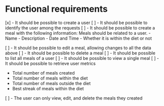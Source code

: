 # Functional requirements

[x] - It should be possible to create a user
[ ] - It should be possible to identify the user among the requests
[ ] - It should be possible to create a meal with the following information:
  Meals should be related to a user.
    - Name
    - Description
    - Date and Time
    - Whether it is within the diet or not

[ ] - It should be possible to edit a meal, allowing changes to all the data above
[ ] - It should be possible to delete a meal
[ ] - It should be possible to list all meals of a user
[ ] - It should be possible to view a single meal
[ ] - It should be possible to retrieve user metrics
  - Total number of meals created
  - Total number of meals within the diet
  - Total number of meals outside the diet
  - Best streak of meals within the diet

[ ] - The user can only view, edit, and delete the meals they created